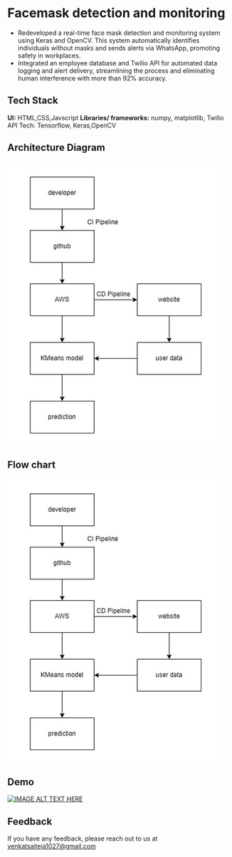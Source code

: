 # Facemask detection and monitoring


- Redeveloped a real-time face mask detection and monitoring system using Keras and OpenCV. This system
automatically identifies individuals without masks and sends alerts via WhatsApp, promoting safety in workplaces.
- Integrated an employee database and Twilio API for automated data logging and alert delivery, streamlining the
process and eliminating human interference with more than 92% accuracy.




## Tech Stack

**UI:** HTML,CSS,Javscript
**Libraries/ frameworks:** numpy,  matplotlib, Twilio API
Tech: Tensorflow, Keras,OpenCV


## Architecture Diagram

![App Screenshot](https://github.com/sai1027/Faculty_recruitment/blob/main/img/flowchart.png?raw=true)


## Flow chart

![App Screenshot](https://github.com/sai1027/Faculty_recruitment/blob/main/img/flowchart.png?raw=true)

## Demo


[![IMAGE ALT TEXT HERE](https://img.youtube.com/vi/14ON_KiYGAo/0.jpg)](https://www.youtube.com/watch?v=14ON_KiYGAo)







## Feedback

If you have any feedback, please reach out to us at venkatsaiteja1027@gmail.com


